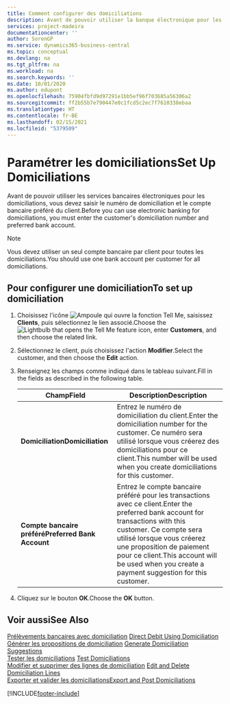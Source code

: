 ```yaml
---
title: Comment configurer des domiciliations
description: Avant de pouvoir utiliser la banque électronique pour les domiciliations, vous devez entrer le compte bancaire préféré et le numéro de domiciliation du client.
services: project-madeira
documentationcenter: ''
author: SorenGP
ms.service: dynamics365-business-central
ms.topic: conceptual
ms.devlang: na
ms.tgt_pltfrm: na
ms.workload: na
ms.search.keywords: ''
ms.date: 10/01/2020
ms.author: edupont
ms.openlocfilehash: 75904fbfd9d97291e1bb5ef96f703685a56306a2
ms.sourcegitcommit: ff2b55b7e790447e0c1fcd5c2ec7f7610338ebaa
ms.translationtype: HT
ms.contentlocale: fr-BE
ms.lasthandoff: 02/15/2021
ms.locfileid: "5379509"
---
```

# <a name="set-up-domiciliations"></a><span data-ttu-id="c876b-103">Paramétrer les domiciliations</span><span class="sxs-lookup"><span data-stu-id="c876b-103">Set Up Domiciliations</span></span>
<span data-ttu-id="c876b-104">Avant de pouvoir utiliser les services bancaires électroniques pour les domiciliations, vous devez saisir le numéro de domiciliation et le compte bancaire préféré du client.</span><span class="sxs-lookup"><span data-stu-id="c876b-104">Before you can use electronic banking for domiciliations, you must enter the customer's domiciliation number and preferred bank account.</span></span>  

> [!NOTE]  
>  <span data-ttu-id="c876b-105">Vous devez utiliser un seul compte bancaire par client pour toutes les domiciliations.</span><span class="sxs-lookup"><span data-stu-id="c876b-105">You should use one bank account per customer for all domiciliations.</span></span>  

## <a name="to-set-up-domiciliation"></a><span data-ttu-id="c876b-106">Pour configurer une domiciliation</span><span class="sxs-lookup"><span data-stu-id="c876b-106">To set up domiciliation</span></span>  

1.  <span data-ttu-id="c876b-107">Choisissez l'icône ![Ampoule qui ouvre la fonction Tell Me](../../media/ui-search/search_small.png "Dites-moi ce que vous voulez faire"), saisissez **Clients**, puis sélectionnez le lien associé.</span><span class="sxs-lookup"><span data-stu-id="c876b-107">Choose the ![Lightbulb that opens the Tell Me feature](../../media/ui-search/search_small.png "Tell me what you want to do") icon, enter **Customers**, and then choose the related link.</span></span>  
2.  <span data-ttu-id="c876b-108">Sélectionnez le client, puis choisissez l'action **Modifier**.</span><span class="sxs-lookup"><span data-stu-id="c876b-108">Select the customer, and then choose the **Edit** action.</span></span>  
3.  <span data-ttu-id="c876b-109">Renseignez les champs comme indiqué dans le tableau suivant.</span><span class="sxs-lookup"><span data-stu-id="c876b-109">Fill in the fields as described in the following table.</span></span>  

    |<span data-ttu-id="c876b-110">Champ</span><span class="sxs-lookup"><span data-stu-id="c876b-110">Field</span></span>|<span data-ttu-id="c876b-111">Description</span><span class="sxs-lookup"><span data-stu-id="c876b-111">Description</span></span>|  
    |---------------------------------|---------------------------------------|  
    |<span data-ttu-id="c876b-112">**Domiciliation**</span><span class="sxs-lookup"><span data-stu-id="c876b-112">**Domiciliation**</span></span>|<span data-ttu-id="c876b-113">Entrez le numéro de domiciliation du client.</span><span class="sxs-lookup"><span data-stu-id="c876b-113">Enter the domiciliation number for the customer.</span></span> <span data-ttu-id="c876b-114">Ce numéro sera utilisé lorsque vous créerez des domiciliations pour ce client.</span><span class="sxs-lookup"><span data-stu-id="c876b-114">This number will be used when you create domiciliations for this customer.</span></span>|  
    |<span data-ttu-id="c876b-115">**Compte bancaire préféré**</span><span class="sxs-lookup"><span data-stu-id="c876b-115">**Preferred Bank Account**</span></span>|<span data-ttu-id="c876b-116">Entrez le compte bancaire préféré pour les transactions avec ce client.</span><span class="sxs-lookup"><span data-stu-id="c876b-116">Enter the preferred bank account for transactions with this customer.</span></span> <span data-ttu-id="c876b-117">Ce compte sera utilisé lorsque vous créerez une proposition de paiement pour ce client.</span><span class="sxs-lookup"><span data-stu-id="c876b-117">This account will be used when you create a payment suggestion for this customer.</span></span>|  

4.  <span data-ttu-id="c876b-118">Cliquez sur le bouton **OK**.</span><span class="sxs-lookup"><span data-stu-id="c876b-118">Choose the **OK** button.</span></span>  

## <a name="see-also"></a><span data-ttu-id="c876b-119">Voir aussi</span><span class="sxs-lookup"><span data-stu-id="c876b-119">See Also</span></span>  
 <span data-ttu-id="c876b-120">[Prélèvements bancaires avec domiciliation](direct-debit-using-domiciliation.md) </span><span class="sxs-lookup"><span data-stu-id="c876b-120">[Direct Debit Using Domiciliation](direct-debit-using-domiciliation.md) </span></span>  
 <span data-ttu-id="c876b-121">[Générer les propositions de domiciliation](how-to-generate-domiciliation-suggestions.md) </span><span class="sxs-lookup"><span data-stu-id="c876b-121">[Generate Domiciliation Suggestions](how-to-generate-domiciliation-suggestions.md) </span></span>  
 <span data-ttu-id="c876b-122">[Tester les domiciliations](how-to-test-domiciliations.md) </span><span class="sxs-lookup"><span data-stu-id="c876b-122">[Test Domiciliations](how-to-test-domiciliations.md) </span></span>  
 <span data-ttu-id="c876b-123">[Modifier et supprimer des lignes de domiciliation](how-to-edit-and-delete-domiciliation-lines.md) </span><span class="sxs-lookup"><span data-stu-id="c876b-123">[Edit and Delete Domiciliation Lines](how-to-edit-and-delete-domiciliation-lines.md) </span></span>  
 [<span data-ttu-id="c876b-124">Exporter et valider les domiciliations</span><span class="sxs-lookup"><span data-stu-id="c876b-124">Export and Post Domiciliations</span></span>](how-to-export-and-post-domiciliations.md)


[!INCLUDE[footer-include](../../includes/footer-banner.md)]